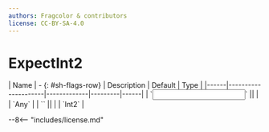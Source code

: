 ```yaml
---
authors: Fragcolor & contributors
license: CC-BY-SA-4.0
---
```



# ExpectInt2

<div class="sh-parameters" markdown="1">
| Name | - {: #sh-flags-row} | Description | Default | Type |
|------|---------------------|-------------|---------|------|
| `<input>` || | | `Any` |
| `<output>` || | | `Int2` |

</div>



--8<-- "includes/license.md"
